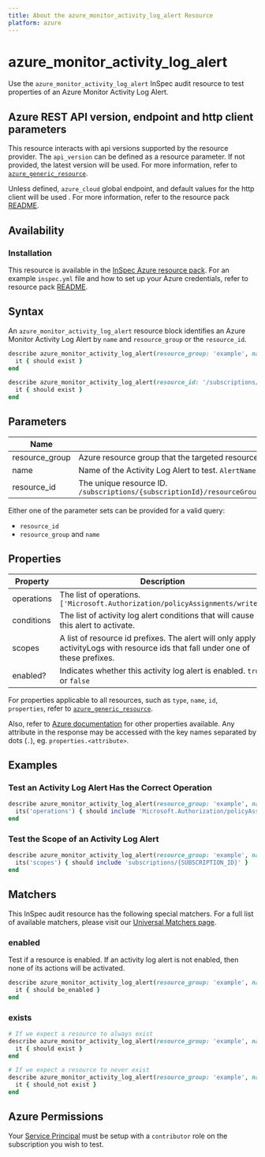 ```yaml
---
title: About the azure_monitor_activity_log_alert Resource
platform: azure
---
```


# azure_monitor_activity_log_alert

Use the `azure_monitor_activity_log_alert` InSpec audit resource to test properties of an Azure Monitor Activity Log Alert.

## Azure REST API version, endpoint and http client parameters

This resource interacts with api versions supported by the resource provider.
The `api_version` can be defined as a resource parameter.
If not provided, the latest version will be used.
For more information, refer to [`azure_generic_resource`](azure_generic_resource.md).

Unless defined, `azure_cloud` global endpoint, and default values for the http client will be used .
For more information, refer to the resource pack [README](../../README.md). 

## Availability

### Installation

This resource is available in the [InSpec Azure resource pack](https://github.com/inspec/inspec-azure). 
For an example `inspec.yml` file and how to set up your Azure credentials, refer to resource pack [README](../../README.md#Service-Principal).

## Syntax

An `azure_monitor_activity_log_alert` resource block identifies an Azure Monitor Activity Log Alert by `name` and `resource_group` or the `resource_id`.
```ruby
describe azure_monitor_activity_log_alert(resource_group: 'example', name: 'AlertName') do
  it { should exist }
end
```
```ruby
describe azure_monitor_activity_log_alert(resource_id: '/subscriptions/{subscriptionId}/resourceGroups/{resourceGroupName}/providers/microsoft.insights/activityLogAlerts/{activityLogAlertName}') do
  it { should exist }
end
```
## Parameters

| Name                           | Description                                                                       |
|--------------------------------|-----------------------------------------------------------------------------------|
| resource_group                 | Azure resource group that the targeted resource resides in. `MyResourceGroup`     |
| name                           | Name of the Activity Log Alert to test. `AlertName`                               |
| resource_id                    | The unique resource ID. `/subscriptions/{subscriptionId}/resourceGroups/{resourceGroupName}/providers/microsoft.insights/activityLogAlerts/{activityLogAlertName}` |

Either one of the parameter sets can be provided for a valid query:
- `resource_id`
- `resource_group` and `name`

## Properties

| Property          | Description |
|-------------------|-------------|
| operations        | The list of operations. `['Microsoft.Authorization/policyAssignments/write']` |
| conditions        | The list of activity log alert conditions that will cause this alert to activate. |
| scopes            | A list of resource id prefixes. The alert will only apply to activityLogs with resource ids that fall under one of these prefixes. |
| enabled?          | Indicates whether this activity log alert is enabled. `true` or `false` |

For properties applicable to all resources, such as `type`, `name`, `id`, `properties`, refer to [`azure_generic_resource`](azure_generic_resource.md#properties).

Also, refer to [Azure documentation](https://docs.microsoft.com/en-us/rest/api/monitor/activitylogalerts/get#activitylogalertresource) for other properties available. 
Any attribute in the response may be accessed with the key names separated by dots (`.`), eg. `properties.<attribute>`.

## Examples

### Test an Activity Log Alert Has the Correct Operation
```ruby
describe azure_monitor_activity_log_alert(resource_group: 'example', name: 'AlertName') do
  its('operations') { should include 'Microsoft.Authorization/policyAssignments/write' }
end
```
### Test the Scope of an Activity Log Alert
```ruby
describe azure_monitor_activity_log_alert(resource_group: 'example', name: 'AlertName') do
  its('scopes') { should include 'subscriptions/{SUBSCRIPTION_ID}' }
end
```
## Matchers

This InSpec audit resource has the following special matchers. For a full list of available matchers, please visit our [Universal Matchers page](https://docs.chef.io/inspec/matchers/).

### enabled

Test if a resource is enabled. If an activity log alert is not enabled, then none of its actions will be activated.
```ruby
describe azure_monitor_activity_log_alert(resource_group: 'example', name: 'AlertName') do
  it { should be_enabled }
end
```
### exists
```ruby
# If we expect a resource to always exist
describe azure_monitor_activity_log_alert(resource_group: 'example', name: 'AlertName') do
  it { should exist }
end

# If we expect a resource to never exist
describe azure_monitor_activity_log_alert(resource_group: 'example', name: 'AlertName') do
  it { should_not exist }
end
```
## Azure Permissions

Your [Service Principal](https://docs.microsoft.com/en-us/azure/azure-resource-manager/resource-group-create-service-principal-portal) must be setup with a `contributor` role on the subscription you wish to test.
